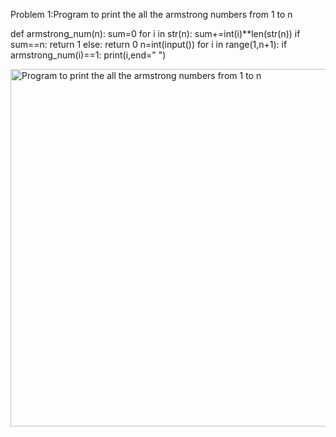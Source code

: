 Problem 1:Program to print the all the armstrong numbers from 1 to n

def armstrong_num(n):
    sum=0
    for i in str(n):
        sum+=int(i)**len(str(n))
    if sum==n:
        return 1
    else:
        return 0
n=int(input())
for i in range(1,n+1):
    if armstrong_num(i)==1:
        print(i,end=" ")

<img width="1549" height="572" alt="Program to print the all the armstrong numbers from 1 to n" src="https://github.com/user-attachments/assets/75d336a5-64d7-4e0d-ab5c-75c0def2404d" />
